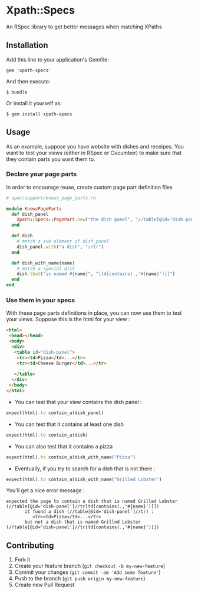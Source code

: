 # Xpath::Specs

An RSpec library to get better messages when matching XPaths

## Installation

Add this line to your application's Gemfile:

    gem 'xpath-specs'

And then execute:

    $ bundle

Or install it yourself as:

    $ gem install xpath-specs

## Usage

As an example, suppose you have website with dishes and receipes. You want to test your views (either in RSpec or Cucumber) to make sure that they contain parts you want them to.

### Declare your page parts

In order to encourage reuse, create custom page part definition files

```ruby
# spec/support/knows_page_parts.rb

module KnowsPageParts
  def dish_panel
    Xpath::Specs::PagePart.new("the dish panel", "//table[@id='dish-panel']")
  end

  def dish
    # match a sub element of dish_panel
    dish_panel.with("a dish", "//tr")
  end

  def dish_with_name(name)
    # match a special dish
    dish.that("is named #{name}", "[td[contains(.,'#{name}')]]")
  end
end

```

### Use them in your specs

With these page parts definitions in place, you can now use them to test your views. Suppose this is the html for your view :

```html
<html>
 <head></head>
 <body>
  <div>
   <table id="dish-panel">
    <tr><td>Pizza</td>...</tr>
    <tr><td>Cheese Burger</td>...</tr>
    ...
   </table>
  </div>
 </body>
</html>
```

* You can test that your view contains the dish panel :

```ruby
expect(html).to contain_a(dish_panel)
```

* You can test that it contains at least one dish

```ruby
expect(html).to contain_a(dish)
```

* You can also test that it contains a pizza

```ruby
expect(html).to contain_a(dish_with_name("Pizza")
```

* Eventually, if you try to search for a dish that is not there :

```ruby
expect(html).to contain_a(dish_with_name("Grilled Lobster")
```

You'll get a nice error message :

```
expected the page to contain a dish that is named Grilled Lobster (//table[@id='dish-panel']//tr[td[contains(.,'#{name}')]])
       it found a dish (//table[@id='dish-panel']//tr) :
          <tr><td>Pizza</td>...</tr>
       but not a dish that is named Grilled Lobster (//table[@id='dish-panel']//tr[td[contains(.,'#{name}')]])
```

## Contributing

1. Fork it
2. Create your feature branch (`git checkout -b my-new-feature`)
3. Commit your changes (`git commit -am 'Add some feature'`)
4. Push to the branch (`git push origin my-new-feature`)
5. Create new Pull Request
